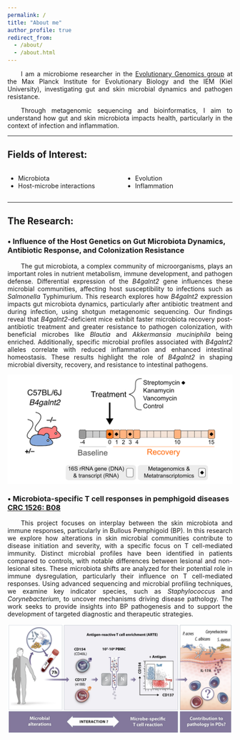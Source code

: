 ```yaml
---
permalink: /
title: "About me"
author_profile: true
redirect_from: 
  - /about/
  - /about.html
---
```


<p style="text-align: justify; text-indent: 30px;">
I am a microbiome researcher in the <a href="http://web.evolbio.mpg.de/evolgenomics/">Evolutionary Genomics group</a> at the Max Planck Institute for Evolutionary Biology and the IEM (Kiel University), investigating gut and skin microbial dynamics and pathogen resistance.
</p>

<p style="text-align: justify; text-indent: 30px;">
Through metagenomic sequencing and bioinformatics, I aim to understand how gut and skin microbiota impacts health, particularly in the context of infection and inflammation.
</p>

<hr>

## Fields of Interest:

<div style="display: flex; gap: 20px;">
  <div style="flex: 1; text-align: left;">
    <ul>
      <li>Microbiota</li>
      <li>Host-microbe interactions</li>
    </ul>
  </div>
  <div style="flex: 1; text-align: left;">
    <ul>
      <li>Evolution</li>
      <li>Inflammation</li>
    </ul>
  </div>
</div>

<hr>

## The Research:

### • Influence of the Host Genetics on Gut Microbiota Dynamics, Antibiotic Response, and Colonization Resistance

<p style="text-align: justify; text-indent: 30px;">
The gut microbiota, a complex community of microorganisms, plays an important roles in nutrient metabolism, immune development, and pathogen defense. Differential expression of the <em>B4galnt2</em> gene influences these microbial communities, affecting host susceptibility to infections such as <em>Salmonella</em> Typhimurium. This research explores how <em>B4galnt2</em> expression impacts gut microbiota dynamics, particularly after antibiotic treatment and during infection, using shotgun metagenomic sequencing. Our findings reveal that <em>B4galnt2</em>-deficient mice exhibit faster microbiota recovery post-antibiotic treatment and greater resistance to pathogen colonization, with beneficial microbes like <em>Blautia</em> and <em>Akkermansia muciniphila</em> being enriched. Additionally, specific microbial profiles associated with <em>B4galnt2</em> alleles correlate with reduced inflammation and enhanced intestinal homeostasis. These results highlight the role of <em>B4galnt2</em> in shaping microbial diversity, recovery, and resistance to intestinal pathogens.
</p>

<img align="center" src="../images/B4galnt2_experiment.png">

### • Microbiota-specific T cell responses in pemphigoid diseases [CRC 1526: B08](https://www.sfb1526.uni-luebeck.de/research/research-area-b/project-b08.html)

<p style="text-align: justify; text-indent: 30px;">
This project focuses on interplay between the skin microbiota and immune responses, particularly in Bullous Pemphigoid (BP). In this research we explore how alterations in skin microbial communities contribute to disease initiation and severity, with a specific focus on T cell-mediated immunity. Distinct microbial profiles have been identified in patients compared to controls, with notable differences between lesional and non-lesional sites. These microbiota shifts are analyzed for their potential role in immune dysregulation, particularly their influence on T cell-mediated responses. Using advanced sequencing and microbial profiling techniques, we examine key indicator species, such as <em>Staphylococcus</em> and <em>Corynebacterium</em>, to uncover mechanisms driving disease pathology. The work seeks to provide insights into BP pathogenesis and to support the development of targeted diagnostic and therapeutic strategies.
</p>

<img align="center" src="../images/CRC1526.png">
